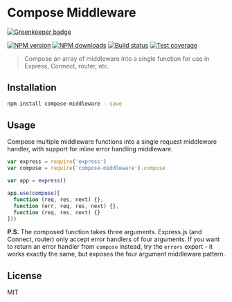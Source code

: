 # Compose Middleware

[![Greenkeeper badge](https://badges.greenkeeper.io/blakeembrey/compose-middleware.svg)](https://greenkeeper.io/)

[![NPM version][npm-image]][npm-url]
[![NPM downloads][downloads-image]][downloads-url]
[![Build status][travis-image]][travis-url]
[![Test coverage][coveralls-image]][coveralls-url]

> Compose an array of middleware into a single function for use in Express, Connect, router, etc.

## Installation

```sh
npm install compose-middleware --save
```

## Usage

Compose multiple middleware functions into a single request middleware handler, with support for inline error handling middleware.

```js
var express = require('express')
var compose = require('compose-middleware').compose

var app = express()

app.use(compose([
  function (req, res, next) {},
  function (err, req, res, next) {},
  function (req, res, next) {}
]))
```

**P.S.** The composed function takes three arguments. Express.js (and Connect, router) only accept error handlers of four arguments. If you want to return an error handler from `compose` instead, try the `errors` export - it works exactly the same, but exposes the four argument middleware pattern.

## License

MIT

[npm-image]: https://img.shields.io/npm/v/compose-middleware.svg?style=flat
[npm-url]: https://npmjs.org/package/compose-middleware
[downloads-image]: https://img.shields.io/npm/dm/compose-middleware.svg?style=flat
[downloads-url]: https://npmjs.org/package/compose-middleware
[travis-image]: https://img.shields.io/travis/blakeembrey/compose-middleware.svg?style=flat
[travis-url]: https://travis-ci.org/blakeembrey/compose-middleware
[coveralls-image]: https://img.shields.io/coveralls/blakeembrey/compose-middleware.svg?style=flat
[coveralls-url]: https://coveralls.io/r/blakeembrey/compose-middleware?branch=master
